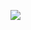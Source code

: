 ![](https://fullstack-dev-public-assets.s3.amazonaws.com/AWS-CDK-Cloud-Development-kit-TypeScript.png)
